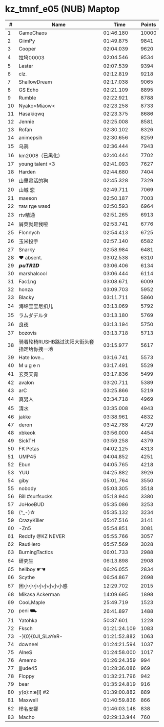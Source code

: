 # kz_tmnf_e05 (NUB) Maptop

|  # | Name | Time | Points |
|-------------- | -------------- | -------------- | -------------- | 
| 1 | GameChaos | 01:46.180 | 10000 | 
| 2 | GiimPy | 01:49.875 | 9841 | 
| 3 | Cooper | 02:04.039 | 9620 | 
| 4 | 拉垮00003 | 02:04.546 | 9534 | 
| 5 | Lester | 02:07.539 | 9394 | 
| 6 | clz. | 02:12.819 | 9218 | 
| 7 | ShallowDream | 02:17.038 | 9065 | 
| 8 | GS Echo | 02:21.109 | 8895 | 
| 9 | Rumble | 02:22.921 | 8788 | 
| 10 | Nyako>Miaow< | 02:23.258 | 8733 | 
| 11 | Hasakiqwq | 02:23.375 | 8686 | 
| 12 | Jennie | 02:25.008 | 8581 | 
| 13 | Rofan | 02:30.102 | 8326 | 
| 14 | animepsih | 02:30.656 | 8259 | 
| 15 | 乌鸦 | 02:36.444 | 7943 | 
| 16 | km2008（已黑化） | 02:40.444 | 7702 | 
| 17 | young talent <3 | 02:41.093 | 7627 | 
| 18 | Harden | 02:44.680 | 7404 | 
| 19 | 山里灵活的狗 | 02:45.328 | 7329 | 
| 20 | 山城 恋 | 02:49.711 | 7069 | 
| 21 | maeson | 02:50.187 | 7003 | 
| 22 | там где wasd | 02:50.593 | 6964 | 
| 23 | rtv精通 | 02:51.265 | 6913 | 
| 24 | 屑荧就是我啦 | 02:53.741 | 6776 | 
| 25 | Flonnych | 02:54.413 | 6725 | 
| 26 | 玉米投手 | 02:57.140 | 6582 | 
| 27 | Snarky | 02:58.984 | 6481 | 
| 28 | ♥ absent. | 03:02.538 | 6310 | 
| 29 | 𝙥𝙪𝙏𝙍𝙄𝘿 | 03:06.406 | 6134 | 
| 30 | marshalcool | 03:06.444 | 6114 | 
| 31 | Fac1ng | 03:08.671 | 6009 | 
| 32 | honza | 03:09.703 | 5952 | 
| 33 | Blacky | 03:11.711 | 5860 | 
| 34 | 海绵宝宝尼扣儿 | 03:13.069 | 5792 | 
| 35 | ラムダデルタ | 03:13.180 | 5769 | 
| 36 | 良夜 | 03:13.194 | 5750 | 
| 37 | bozovis | 03:13.718 | 5713 | 
| 38 | 骑着轮椅RUSHB路过沈阳大街头套指定给你拽一地 | 03:15.977 | 5617 | 
| 39 | Hate love... | 03:16.741 | 5573 | 
| 40 | M u g e n | 03:17.491 | 5529 | 
| 41 | 玄英天青 | 03:17.836 | 5499 | 
| 42 | avalon | 03:20.711 | 5389 | 
| 43 | arC | 03:25.866 | 5219 | 
| 44 | 真男人 | 03:34.718 | 4969 | 
| 45 | 清水 | 03:35.008 | 4943 | 
| 46 | jakke | 03:38.961 | 4832 | 
| 47 | deron | 03:42.788 | 4729 | 
| 48 | xbkeok | 03:56.000 | 4454 | 
| 49 | SickTH | 03:59.258 | 4379 | 
| 50 | FK Petas | 04:02.125 | 4313 | 
| 51 | UMP45 | 04:04.852 | 4251 | 
| 52 | Ebun | 04:05.765 | 4218 | 
| 53 | YUU | 04:25.882 | 3926 | 
| 54 | giby | 05:01.764 | 3550 | 
| 55 | nobody | 05:03.305 | 3518 | 
| 56 | Bill #surfsucks | 05:18.944 | 3380 | 
| 57 | JoHoeBUD | 05:35.086 | 3253 | 
| 58 | (^_-)☆ | 05:35.132 | 3234 | 
| 59 | CrazyKiller | 05:47.516 | 3141 | 
| 60 | -Zn5 | 05:54.851 | 3081 | 
| 61 | Reddfy @KZ NEVER | 05:55.766 | 3057 | 
| 62 | RautHero | 05:57.569 | 3028 | 
| 63 | BurningTactics | 06:01.733 | 2988 | 
| 64 | 研究生 | 06:13.898 | 2908 | 
| 65 | hellboy ☛☚ | 06:26.055 | 2834 | 
| 66 | Scythe | 06:54.867 | 2698 | 
| 67 | 困小小小小小小小小惑 | 12:29.702 | 2015 | 
| 68 | Mikasa Ackerman | 14:09.695 | 1898 | 
| 69 | CooLMaple | 25:49.719 | 1523 | 
| 70 | peni ⛟ | 26:41.897 | 1488 | 
| 71 | Yatohka | 50:37.601 | 1228 | 
| 72 | Fksch | 01:21:24.109 | 1083 | 
| 73 | -}{0}{0JI_SLaYeR- | 01:21:52.882 | 1063 | 
| 74 | downeel | 01:24:21.594 | 1037 | 
| 75 | AlneS | 01:24:58.000 | 1017 | 
| 76 | Amemo | 01:26:24.359 | 994 | 
| 77 | jjjude45 | 01:28:36.086 | 969 | 
| 78 | Floppy | 01:32:21.796 | 942 | 
| 79 | bear | 01:35:24.819 | 916 | 
| 80 | y(o):n:e[l] #2 | 01:39:00.882 | 889 | 
| 81 | Maxwell | 01:40:59.836 | 866 | 
| 82 | 栉名安娜 | 01:46:03.148 | 838 | 
| 83 | Macho | 02:29:13.944 | 760 | 

